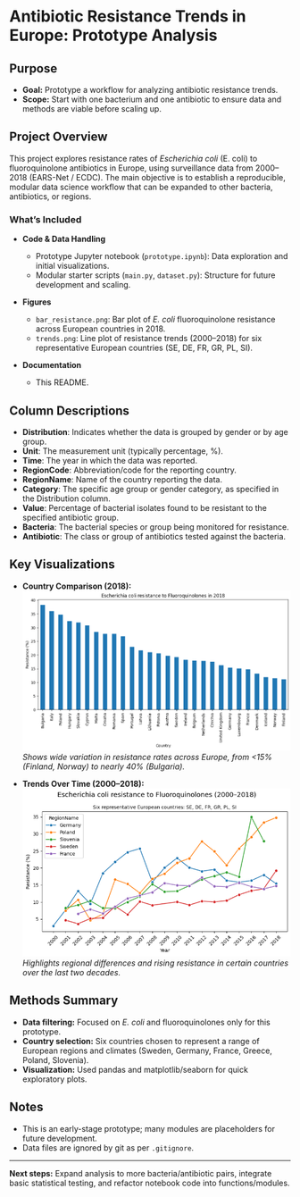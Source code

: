 # Antibiotic Resistance Trends in Europe: Prototype Analysis

## Purpose

* **Goal:** Prototype a workflow for analyzing antibiotic resistance trends.
* **Scope:** Start with one bacterium and one antibiotic to ensure data and methods are viable before scaling up.

## Project Overview

This project explores resistance rates of *Escherichia coli* (E. coli) to fluoroquinolone antibiotics in Europe, using surveillance data from 2000–2018 (EARS-Net / ECDC).
The main objective is to establish a reproducible, modular data science workflow that can be expanded to other bacteria, antibiotics, or regions.

### What’s Included

* **Code & Data Handling**

  * Prototype Jupyter notebook (`prototype.ipynb`): Data exploration and initial visualizations.
  * Modular starter scripts (`main.py`, `dataset.py`): Structure for future development and scaling.
* **Figures**

  * `bar_resistance.png`: Bar plot of *E. coli* fluoroquinolone resistance across European countries in 2018.
  * `trends.png`: Line plot of resistance trends (2000–2018) for six representative European countries (SE, DE, FR, GR, PL, SI).
* **Documentation**

  * This README.

## **Column Descriptions**

* **Distribution**: Indicates whether the data is grouped by gender or by age group.
* **Unit**: The measurement unit (typically percentage, %).
* **Time**: The year in which the data was reported.
* **RegionCode**: Abbreviation/code for the reporting country.
* **RegionName**: Name of the country reporting the data.
* **Category**: The specific age group or gender category, as specified in the Distribution column.
* **Value**: Percentage of bacterial isolates found to be resistant to the specified antibiotic group.
* **Bacteria**: The bacterial species or group being monitored for resistance.
* **Antibiotic**: The class or group of antibiotics tested against the bacteria.

## Key Visualizations

* **Country Comparison (2018):**
  ![Bar plot of resistance rates by country](reports/figures/bar_resistance.png)
  *Shows wide variation in resistance rates across Europe, from <15% (Finland, Norway) to nearly 40% (Bulgaria).*

* **Trends Over Time (2000–2018):**
  ![Line plot of resistance trends for selected countries](reports/figures/trends.png)
  *Highlights regional differences and rising resistance in certain countries over the last two decades.*

## Methods Summary

* **Data filtering:** Focused on *E. coli* and fluoroquinolones only for this prototype.
* **Country selection:** Six countries chosen to represent a range of European regions and climates (Sweden, Germany, France, Greece, Poland, Slovenia).
* **Visualization:** Used pandas and matplotlib/seaborn for quick exploratory plots.

## Notes

* This is an early-stage prototype; many modules are placeholders for future development.
* Data files are ignored by git as per `.gitignore`.

---

**Next steps:** Expand analysis to more bacteria/antibiotic pairs, integrate basic statistical testing, and refactor notebook code into functions/modules.